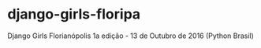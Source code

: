 # django-girls-floripa

Django Girls Florianópolis
1a edição - 13 de Outubro de 2016 (Python Brasil)
